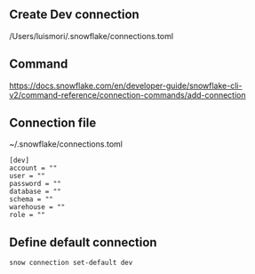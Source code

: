 ## Create Dev connection

/Users/luismori/.snowflake/connections.toml

## Command 

https://docs.snowflake.com/en/developer-guide/snowflake-cli-v2/command-reference/connection-commands/add-connection



## Connection file 

~/.snowflake/connections.toml

```
[dev]
account = ""
user = ""
password = ""
database = ""
schema = ""
warehouse = ""
role = ""
```

## Define default connection 

```
snow connection set-default dev
```
